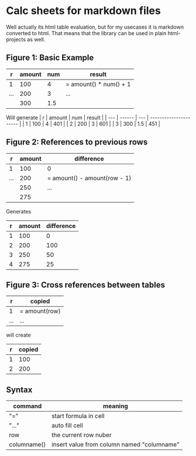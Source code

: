 # Calc sheets for markdown files

Well actually its html table evaluation, but for my usecases it is
markdown converted to html. That means that the library can be used
in plain html-projects as well.

## Figure 1: Basic Example

| r   | amount | num | result                 |
| --- | ------ | --- | ---------------------- |
| 1   | 100    | 4   | = amount() * num() + 1 | 
| ... | 200    | 3   | ...                    |
|     | 300    | 1.5 |                        |

Will generate
| r   | amount | num | result                 |
| --- | ------ | --- | ---------------------- |
| 1   | 100    | 4   | 401                    |
| 2   | 200    | 3   | 601                    |
| 3   | 300    | 1.5 | 451                    |

## Figure 2: References to previous rows

| r   | amount | difference                   |
| --- | ------ | ---------------------------- |
| 1   | 100    | 0                            |
| ... | 200    | = amount() - amount(row - 1) | 
|     | 250    | ...                          |
|     | 275    |                              |

Generates

| r   | amount | difference                   |
| --- | ------ | ---------------------------- |
| 1   | 100    | 0                            |
| 2   | 200    | 100                          | 
| 3   | 250    | 50                           |
| 4   | 275    | 25                           |

## Figure 3: Cross references between tables
| r   | copied        | 
| --- | ------------- |
| 1   | = amount(row) |
| ... | ...           |

will create

| r   | copied        | 
| --- | ------------- |
| 1   | 100           |
| 2   | 200           |


## Syntax

| command     | meaning                                    | 
| ----------- | ------------------------------------------ |
| "="         | start formula in cell                      |
| "..."       | auto fill cell                             |
| row         | the current row nuber                      |
| columname() | insert value from column named "columname" |


